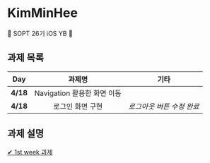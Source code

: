 # KimMinHee
💌 SOPT 26기 iOS YB 💌

## 과제 목록
|  <center>Day</center> |  <center>과제명</center> |  <center>기타</center> |
|:--------|:--------:|--------:|
|**4/18** | <center>Navigation 활용한 화면 이동</center> ||
|**4/18** | <center>로그인 화면 구현</center> |*로그아웃 버튼 수정 완료*|

## 과제 설명
[ ✔ ️1st week 과제 ](./addreadME/1stweek.md)
